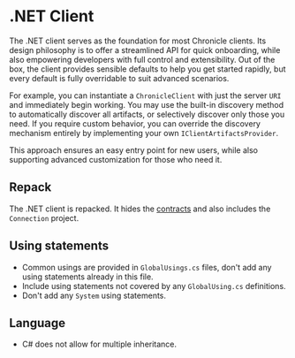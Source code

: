# .NET Client

The .NET client serves as the foundation for most Chronicle clients. Its design philosophy is to
offer a streamlined API for quick onboarding, while also empowering developers with full control
and extensibility. Out of the box, the client provides sensible defaults to help you get started
rapidly, but every default is fully overridable to suit advanced scenarios.

For example, you can instantiate a `ChronicleClient` with just the server `URI` and immediately
begin working. You may use the built-in discovery method to automatically discover all artifacts,
or selectively discover only those you need. If you require custom behavior, you can override the
discovery mechanism entirely by implementing your own `IClientArtifactsProvider`.

This approach ensures an easy entry point for new users, while also supporting advanced
customization for those who need it.

## Repack

The .NET client is repacked. It hides the [contracts](../kernel/contracts.md) and
also includes the `Connection` project.

## Using statements

- Common usings are provided in `GlobalUsings.cs` files, don't add any using statements already in this file.
- Include using statements not covered by any `GlobalUsing.cs` definitions.
- Don't add any `System` using statements.

## Language

- C# does not allow for multiple inheritance.
